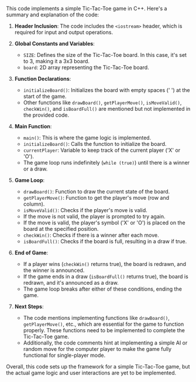 This code implements a simple Tic-Tac-Toe game in C++. Here's a summary and explanation of the code:

1. **Header Inclusion**: The code includes the `<iostream>` header, which is required for input and output operations.

2. **Global Constants and Variables**:
   - `SIZE`: Defines the size of the Tic-Tac-Toe board. In this case, it's set to 3, making it a 3x3 board.
   - `board`: 2D array representing the Tic-Tac-Toe board.

3. **Function Declarations**:
   - `initializeBoard()`: Initializes the board with empty spaces (' ') at the start of the game.
   - Other functions like `drawBoard()`, `getPlayerMove()`, `isMoveValid()`, `checkWin()`, and `isBoardFull()` are mentioned but not implemented in the provided code.

4. **Main Function**:
   - `main()`: This is where the game logic is implemented.
   - `initializeBoard()`: Calls the function to initialize the board.
   - `currentPlayer`: Variable to keep track of the current player ('X' or 'O').
   - The game loop runs indefinitely (`while (true)`) until there is a winner or a draw.

5. **Game Loop**:
   - `drawBoard()`: Function to draw the current state of the board.
   - `getPlayerMove()`: Function to get the player's move (row and column).
   - `isMoveValid()`: Checks if the player's move is valid.
   - If the move is not valid, the player is prompted to try again.
   - If the move is valid, the player's symbol ('X' or 'O') is placed on the board at the specified position.
   - `checkWin()`: Checks if there is a winner after each move.
   - `isBoardFull()`: Checks if the board is full, resulting in a draw if true.

6. **End of Game**:
   - If a player wins (`checkWin()` returns true), the board is redrawn, and the winner is announced.
   - If the game ends in a draw (`isBoardFull()` returns true), the board is redrawn, and it's announced as a draw.
   - The game loop breaks after either of these conditions, ending the game.

7. **Next Steps**:
   - The code mentions implementing functions like `drawBoard()`, `getPlayerMove()`, etc., which are essential for the game to function properly. These functions need to be implemented to complete the Tic-Tac-Toe game.
   - Additionally, the code comments hint at implementing a simple AI or random move for the computer player to make the game fully functional for single-player mode.

Overall, this code sets up the framework for a simple Tic-Tac-Toe game, but the actual game logic and user interactions are yet to be implemented.
